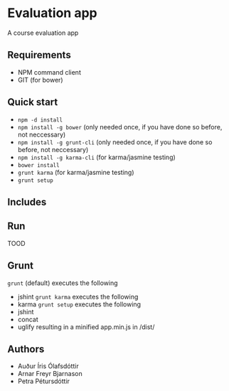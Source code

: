 # Evaluation app
A course evaluation app

## Requirements
- NPM command client
- GIT (for bower)

## Quick start
- `npm -d install`
- `npm install -g bower` (only needed once, if you have done so before, not neccessary)
- `npm install -g grunt-cli` (only needed once, if you have done so before, not neccessary)
- `npm install -g karma-cli` (for karma/jasmine testing)
- `bower install`
- `grunt karma` (for karma/jasmine testing)
- `grunt setup`

## Includes

## Run
TOOD

## Grunt
`grunt` (default) executes the following
- jshint
`grunt karma` executes the following
- karma
`grunt setup` executes the following
- jshint
- concat
- uglify
resulting in a minified app.min.js in /dist/

## Authors
- Auður Íris Ólafsdóttir
- Arnar Freyr Bjarnason
- Petra Pétursdóttir
